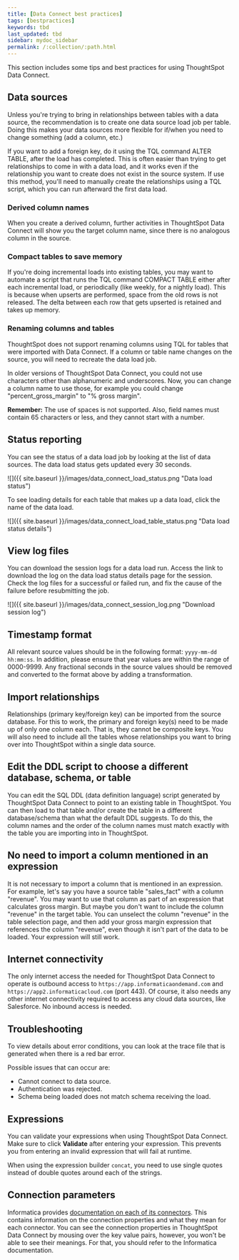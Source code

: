 ```yaml
---
title: [Data Connect best practices]
tags: [bestpractices]
keywords: tbd
last_updated: tbd
sidebar: mydoc_sidebar
permalink: /:collection/:path.html
---
```

This section includes some tips and best practices for using ThoughtSpot Data Connect.

## Data sources

Unless you're trying to bring in relationships between tables with a data source, the recommendation is to create one data source load job per table. Doing this makes your data sources more flexible for if/when you need to change something (add a column, etc.)

If you want to add a foreign key, do it using the TQL command ALTER TABLE, after the load has completed. This is often easier than trying to get relationships to come in with a data load, and it works even if the relationship you want to create does not exist in the source system. If use this method, you'll need to manually create the relationships using a TQL script, which you can run afterward the first data load.

### Derived column names

When you create a derived column, further activities in ThoughtSpot Data Connect will show you the target column name, since there is no analogous column in the source.

### Compact tables to save memory

If you're doing incremental loads into existing tables, you may want to automate a script that runs the TQL command COMPACT TABLE either after each incremental load, or periodically (like weekly, for a nightly load). This is because when upserts are performed, space from the old rows is not released. The delta between each row that gets upserted is retained and takes up memory.

### Renaming columns and tables

ThoughtSpot does not support renaming columns using TQL for tables that were imported with Data Connect. If a column or table name changes on the source, you will need to recreate the data load job.

In older versions of ThoughtSpot Data Connect, you could not use characters other than alphanumeric and underscores. Now, you can change a column name to use those, for example you could change "percent_gross_margin" to "% gross margin".

**Remember:** The use of spaces is not supported. Also, field names must contain 65 characters or less, and they cannot start with a number.

## Status reporting

You can see the status of a data load job by looking at the list of data sources. The data load status gets updated every 30 seconds.

 ![]({{ site.baseurl }}/images/data_connect_load_status.png "Data load status")

To see loading details for each table that makes up a data load, click the name of the data load.

 ![]({{ site.baseurl }}/images/data_connect_load_table_status.png "Data load status details")

## View log files

You can download the session logs for a data load run. Access the link to download the log on the data load status details page for the session. Check the log files for a successful or failed run, and fix the cause of the failure before resubmitting the job.

 ![]({{ site.baseurl }}/images/data_connect_session_log.png "Download session log")

## Timestamp format

All relevant source values should be in the following format: `yyyy-mm-dd
hh:mm:ss`. In addition, please ensure that year values are within the range of
0000-9999. Any fractional seconds in the source values should be removed and
converted to the format above by adding a transformation.

## Import relationships

Relationships (primary key/foreign key) can be imported from the source database. For this to work, the primary and foreign key(s) need to be made up of only one column each. That is, they cannot be composite keys. You will also need to include all the tables whose relationships you want to bring over into ThoughtSpot within a single data source.

## Edit the DDL script to choose a different database, schema, or table

You can edit the SQL DDL (data definition language) script generated by ThoughtSpot Data Connect to point to an existing table in ThoughtSpot. You can then load to that table and/or create the table in a different database/schema than what the default DDL suggests. To do this, the column names and the order of the column names must match exactly with the table you are importing into in ThoughtSpot.

## No need to import a column mentioned in an expression

It is not necessary to import a column that is mentioned in an expression. For example, let's say you have a source table "sales_fact" with a column "revenue". You may want to use that column as part of an expression that calculates gross margin. But maybe you don't want to include the column "revenue" in the target table. You can unselect the column "revenue" in the table selection page, and then add your gross margin expression that references the column "revenue", even though it isn't part of the data to be loaded. Your expression will still work.

## Internet connectivity

The only internet access the needed for ThoughtSpot Data Connect to operate is
outbound access to `https://app.informaticaondemand.com` and
`https://app2.informaticacloud.com` (port 443). Of course, it also needs any
other internet connectivity required to access any cloud data sources, like
Salesforce. No inbound access is needed.



## Troubleshooting

To view details about error conditions, you can look at the trace file that is generated when there is a red bar error.

Possible issues that can occur are:

-   Cannot connect to data source.
-   Authentication was rejected.
-   Schema being loaded does not match schema receiving the load.



## Expressions

You can validate your expressions when using ThoughtSpot Data Connect. Make sure to click **Validate** after entering your expression. This prevents you from entering an invalid expression that will fail at runtime.

When using the expression builder `concat`, you need to use single quotes instead of double quotes around each of the strings.

## Connection parameters

Informatica provides [documentation on each of its connectors](https://network.informatica.com/docs/DOC-15333). This contains information on the connection properties and what they mean for each connector. You can see the connection properties in ThoughtSpot Data Connect by mousing over the key value pairs, however, you won't be able to see their meanings. For that, you should refer to the Informatica documentation.
